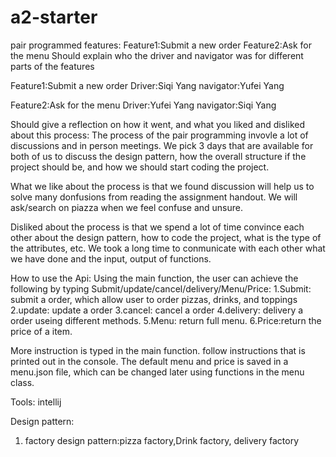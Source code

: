 # a2-starter
pair programmed features:
Feature1:Submit a new order
Feature2:Ask for the menu
Should explain who the driver and navigator was for different parts of the features

Feature1:Submit a new order
Driver:Siqi Yang
navigator:Yufei Yang


Feature2:Ask for the menu
Driver:Yufei Yang
navigator:Siqi Yang


Should give a reflection on how it went, and what you liked and disliked about this process:
The process of the pair programming invovle a lot of discussions and in person meetings. We pick 3 days that are available for both of us to discuss the design pattern, how the overall structure if the project should be, and how we should start coding the project.


What we like about the process is that we found discussion will help us to solve many donfusions from reading the assignment handout. We will ask/search on piazza when we feel confuse and unsure.


Disliked about the process is that we spend a lot of time convince each other about the design pattern, how to code the project, what is the type of the attributes, etc. We took a long time to conmunicate with each other what we have done and the input, output of functions.



How to use the Api:
Using the main function, the user can achieve the following by typing Submit/update/cancel/delivery/Menu/Price:
1.Submit: submit a order, which allow user to order pizzas, drinks, and toppings
2.update: update a order
3.cancel: cancel a order
4.delivery: delivery a order useing different methods.
5.Menu: return full menu.
6.Price:return the price of a item.

More instruction is typed in the main function. follow instructions that is printed out in the console.
The default menu and price is saved in a menu.json file, which can be changed later using functions in the menu class.

Tools: intellij 

Design pattern:
1. factory design pattern:pizza factory,Drink factory, delivery factory

